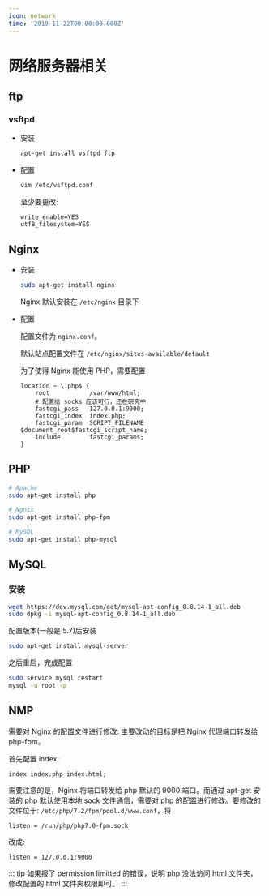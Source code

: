```yaml
---
icon: network
time: '2019-11-22T00:00:00.000Z'
---
```


# 网络服务器相关

## ftp

### vsftpd

* 安装

  ```bash
  apt-get install vsftpd ftp
  ```

* 配置

  ```bash
  vim /etc/vsftpd.conf
  ```

  至少要更改:

  ```text
  write_enable=YES
  utf8_filesystem=YES
  ```

## Nginx

* 安装

  ```bash
  sudo apt-get install nginx
  ```

  Nginx 默认安装在 `/etc/nginx` 目录下

* 配置

  配置文件为 `nginx.conf`。

  默认站点配置文件在 `/etc/nginx/sites-available/default`

  为了使得 Nginx 能使用 PHP，需要配置

  ```text
  location ~ \.php$ {
      root           /var/www/html;
      # 配置给 socks 应该可行，还在研究中
      fastcgi_pass   127.0.0.1:9000;
      fastcgi_index  index.php;
      fastcgi_param  SCRIPT_FILENAME  $document_root$fastcgi_script_name;
      include        fastcgi_params;
  }
  ```

## PHP

```bash
# Apache
sudo apt-get install php

# Ngnix
sudo apt-get install php-fpm

# MySQL
sudo apt-get install php-mysql
```

## MySQL

### 安装

```bash
wget https://dev.mysql.com/get/mysql-apt-config_0.8.14-1_all.deb
sudo dpkg -i mysql-apt-config_0.8.14-1_all.deb
```

配置版本\(一般是 5.7\)后安装

```bash
sudo apt-get install mysql-server
```

之后重启，完成配置

```bash
sudo service mysql restart
mysql -u root -p
```

## NMP

需要对 Nginx 的配置文件进行修改: 主要改动的目标是把 Nginx 代理端口转发给 php-fpm。

首先配置 index:

```text
index index.php index.html;
```

需要注意的是，Nginx 将端口转发给 php 默认的 9000 端口。而通过 apt-get 安装的 php 默认使用本地 sock 文件通信，需要对 php 的配置进行修改。要修改的文件位于: `/etc/php/7.2/fpm/pool.d/www.conf`，将

```text
listen = /run/php/php7.0-fpm.sock
```

改成:

```text
listen = 127.0.0.1:9000
```

::: tip 如果报了 permission limitted 的错误，说明 php 没法访问 html 文件夹，修改配置的 html 文件夹权限即可。 :::

